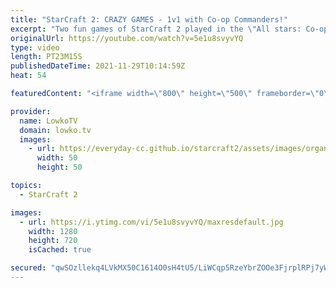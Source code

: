 ```yaml
---
title: "StarCraft 2: CRAZY GAMES - 1v1 with Co-op Commanders!"
excerpt: "Two fun games of StarCraft 2 played in the \"All stars: Co-op PvP mod by KingCobra\". In these two games we see players playing with Stukov, Zagara, Fenix and Zeratul in 1v1 matches.  Support my work on Patreon: http://www.patreon.com/lowkotv Become a YouTube member: https://lowko.tv/join  My second channel:"
originalUrl: https://youtube.com/watch?v=5e1u8svyvYQ
type: video
length: PT23M15S
publishedDateTime: 2021-11-29T10:14:59Z
heat: 54

featuredContent: "<iframe width=\"800\" height=\"500\" frameborder=\"0\" src=\"https://www.youtube.com/embed/5e1u8svyvYQ\" allow=\"accelerometer; autoplay; encrypted-media; gyroscope; picture-in-picture\" allowfullscreen></iframe>"

provider:
  name: LowkoTV
  domain: lowko.tv
  images:
    - url: https://everyday-cc.github.io/starcraft2/assets/images/organizations/lowko.tv-50x50.jpg
      width: 50
      height: 50

topics:
  - StarCraft 2

images:
  - url: https://i.ytimg.com/vi/5e1u8svyvYQ/maxresdefault.jpg
    width: 1280
    height: 720
    isCached: true

secured: "qwSOzllekq4LVkMX50C1614O0sH4tU5/LiWCqp5RzeYbrZOOe3FjrplRPj7yWS3f+6VZOUi8zC+OcttXjBJ97OBk21c/2/oxXhoCpofjxdpgSD3d/Xad1l8ajUvLXc8gQ//tJvNiEIrEgtSMxA1NRMlHTjgm5nfyY+2UaI2lUnaf8b8LfAOZe+OxkLoVKzL/bU3eKv9M8SKfe4pqsqVeBMvuGmsXHpuhvb8feMz7HGQaQFVU+1ebKPf6JKQD3E/RvQk4RefE1NPgln6TYB0837UpUdW9zcwwwo8G3E7DabrLnQ3hGLLQ85AmHOcwJ21JkfNSU4otfyUmaJeEwYvPeb5l+QOUurytue95EWxWEmaSMzGEYkUceFLDt+3uf/gDu6RH/tde+TboUhiNB0meFARfryhl/tJG4+bOi+4xlV4E4oOBH7I9CRvH7gL7J0LM;9U4nTy2Ghfzj78GtJ4wFMg=="
---
```


